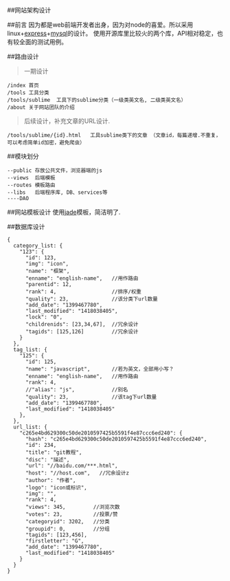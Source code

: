 ##网站架构设计

##前言
因为都是web前端开发者出身，因为对node的喜爱。所以采用 linux+[express](http://www.expressjs.com.cn/)+[mysql](https://github.com/felixge/node-mysql)的设计。
使用开源库里比较火的两个库，API相对稳定，也有较全面的测试用例。

##路由设计
> 一期设计

	/index 首页
	/tools 工具分类
	/tools/sublime  工具下的sublime分类（一级类英文名, 二级类英文名）
	/about 关于网站团队的介绍
	

> 后续设计，补充文章的URL设计.

	/tools/sublime/{id}.html   工具sublime类下的文章 （文章id，每篇递增.不重复，可以考虑简单id加密，避免爬虫）

##模块划分

	--public 存放公共文件，浏览器端的js
	--views  后端模板
	--routes 模板路由
	--libs   后端程序库, DB、services等
	----DAO

##网站模板设计
使用[jade](https://github.com/jadejs/jade)模板，简洁明了.
	  
##数据库设计

    {
      category_list: {
        "123": {
          "id": 123,
          "img": "icon",
          "name": "框架",
          "enname": "english-name",   //用作路由
          "parentid": 12,
          "rank": 4,                  //排序/权重
          "quality": 23,              //该分类下url数量
          "add_date": "1399467780",
          "last_modified": "1418038405",
          "lock": "0",
          "childrenids": [23,34,67],  //冗余设计
          "tagids": [125,126]         //冗余设计
        }
      },
      tag_list: {
        "125": {
          "id": 125,
          "name": "javascript",       //若为英文，全部用小写？
          "enname": "english-name",   //用作路由
          "rank": 4,
          //"alias": "js",            //别名
          "quality": 23,              //该tag下url数量
          "add_date": "1399467780",
          "last_modified": "1418038405"
        },
      },
      url_list: {
        "c265e4bd629300c50de2010597425b5591f4e87ccc6ed240": {
          "hash": "c265e4bd629300c50de2010597425b5591f4e87ccc6ed240",
          "id": 234,
          "title": "git教程",
          "disc": "描述",
          "url": "//baidu.com/***.html",
          "host": "//host.com",   //冗余设计z
          "author": "作者",
          "logo": "icon或标识",
          "img": "",
          "rank": 4,
          "views": 345,         //浏览次数
          "votes": 23,          //投票/赞
          "categoryid": 3202,   //分类
          "groupid": 0,         //分组
          "tagids": [123,456],
          "firstletter": "G",
          "add_date": "1399467780",
          "last_modified": "1418038405"
        }
      }
    }
